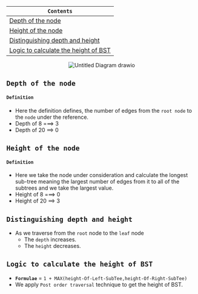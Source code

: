 <div align="center">
  
| `Contents` |
| ---------- |
| [Depth of the node](https://github.com/devrath/studious-ds-adventure/blob/main/collection/Trees/BinaryTree/BinarySearchTree/DepthAndHeightOfTree/README.md#depth-of-the-node) |
| [Height of the node](https://github.com/devrath/studious-ds-adventure/blob/main/collection/Trees/BinaryTree/BinarySearchTree/DepthAndHeightOfTree/README.md#height-of-the-node) |
| [Distinguishing depth and height](https://github.com/devrath/studious-ds-adventure/blob/main/collection/Trees/BinaryTree/BinarySearchTree/DepthAndHeightOfTree/README.md#distinguishing-depth-and-height) |
| [Logic to calculate the height of BST]() |

</div>

<div align="center">
  
![Untitled Diagram drawio](https://github.com/devrath/studious-ds-adventure/assets/1456191/90b84f7a-d731-4b67-969d-8c55930b767d)

</div>

## `Depth of the node`
#### `Definition`
* Here the definition defines, the number of edges from the `root node` to the `node` under the reference.
* Depth of 8 ===> 3
* Depth of 20 ==> 0

## `Height of the node`
#### `Definition`
* Here we take the node under consideration and calculate the longest sub-tree meaning the largest number of edges from it to all of the subtrees and we take the largest value.
* Height of 8 ===> 0
* Height of 20 ==> 3

## `Distinguishing depth and height`
* As we traverse from the `root` node to the `leaf` node
  *  The `depth` increases.
  *  The `height` decreases.
 
## `Logic to calculate the height of BST`
* **`Formulae`** = `1 + MAX(height-Of-Left-SubTee,height-Of-Right-SubTee)`
* We apply `Post order traversal` technique to get the height of BST.
